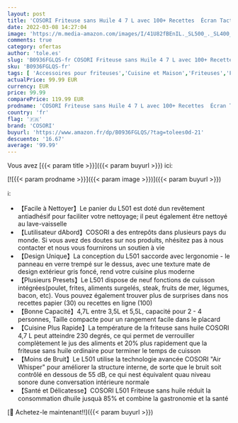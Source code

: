 ```yaml
---
layout: post
title: 'COSORI Friteuse sans Huile 4 7 L avec 100+ Recettes  Écran Tactile à une Touche en Verre Trempé  9 Programmes  Air Fryer 1500 W  Maintien au Chaud & Préchauffage  Minuterie Température Réglable'
date: 2022-03-08 14:27:04
image: 'https://m.media-amazon.com/images/I/41U82fBEnIL._SL500_._SL400_.jpg'
comments: true
category: ofertas
author: 'tole.es'
slug: 'B0936FGLQS-fr COSORI Friteuse sans Huile 4 7 L avec 100+ Recettes Écran...'
sku: 'B0936FGLQS-fr'
tags: [ 'Accessoires pour friteuses','Cuisine et Maison','Friteuses','Friteuses à air','Petit électroménager','Pièces et accessoires pour petit électroménager','cosori', ]
actualPrice: 99.99 EUR
currency: EUR
price: 99.99
comparePrice: 119.99 EUR
prodname: 'COSORI Friteuse sans Huile 4 7 L avec 100+ Recettes  Écran Tactile à une Touche en Verre Trempé  9 Programmes  Air Fryer 1500 W  Maintien au Chaud & Préchauffage  Minuterie Température Réglable'
country: 'fr'
flag: '🇫🇷'
brand: 'COSORI'
buyurl: 'https://www.amazon.fr/dp/B0936FGLQS/?tag=tolees0d-21'
descuento: '16.67'
average: '99.99'
---
```


Vous avez [{{< param title >}}]({{< param buyurl >}}) ici:

[![{{< param prodname >}}]({{< param image >}})]({{< param buyurl >}})

ℹ️:

- 【Facile à Nettoyer】Le panier du L501 est doté dun revêtement antiadhésif pour faciliter votre nettoyage; il peut également être nettoyé au lave-vaisselle
- 【Lutilisateur dAbord】COSORI a des entrepôts dans plusieurs pays du monde. Si vous avez des doutes sur nos produits, nhésitez pas à nous contacter et nous vous fournirons un soutien à vie
- 【Design Unique】La conception du L501 saccorde avec lergonomie - le panneau en verre trempé sur le dessus, avec une texture mate de design extérieur gris foncé, rend votre cuisine plus moderne
- 【Plusieurs Presets】Le L501 dispose de neuf fonctions de cuisson intégrées(poulet, frites, aliments surgelés, steak, fruits de mer, légumes, bacon, etc). Vous pouvez également trouver plus de surprises dans nos recettes papier (30) ou recettes en ligne (100)
- 【Bonne Capacité】4,7L entre 3,5L et 5,5L, capacité pour 2 - 4 personnes, Taille compacte pour un rangement facile dans le placard
- 【Cuisine Plus Rapide】La température de la friteuse sans huile COSORI 4,7 L peut atteindre 230 degrés, ce qui permet de verrouiller complètement le jus des aliments et 20% plus rapidement que la friteuse sans huile ordinaire pour terminer le temps de cuisson
- 【Moins de Bruit】Le L501 utilise la technologie avancée COSORI "Air Whisper" pour améliorer la structure interne, de sorte que le bruit soit contrôlé en dessous de 55 dB, ce qui nest équivalent quau niveau sonore dune conversation intérieure normale
- 【Santé et Délicatesse】COSORI L501 Friteuse sans huile réduit la consommation dhuile jusquà 85% et combine la gastronomie et la santé

[🛒 Achetez-le maintenant!!]({{< param buyurl >}})

